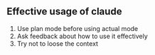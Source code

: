## Effective usage of claude
1. Use plan mode before using actual mode
2. Ask feedback about how to use it effectively
3. Try not to loose the context
